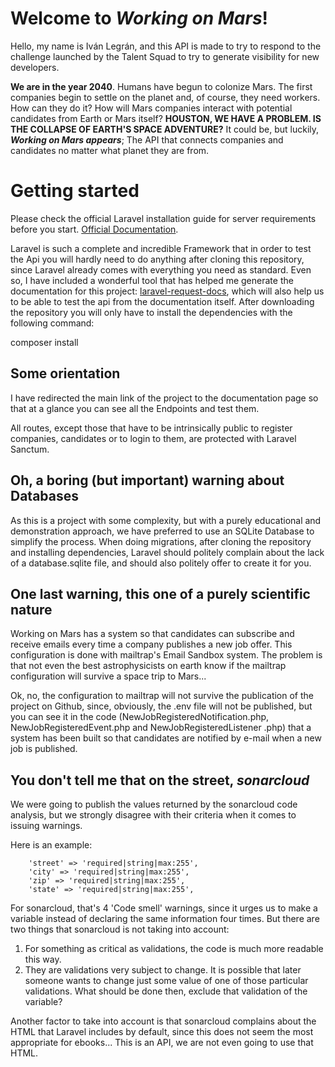 # Welcome to *Working on Mars*!

Hello, my name is Iván Legrán, and this API is made to try to respond to the challenge launched by the Talent Squad to try to generate visibility for new developers.

**We are in the year 2040**. Humans have begun to colonize Mars. The first companies begin to settle on the planet and, of course, they need workers. How can they do it? How will Mars companies interact with potential candidates from Earth or Mars itself? **HOUSTON, WE HAVE A PROBLEM. IS THE COLLAPSE OF EARTH'S SPACE ADVENTURE?** 
It could be, but luckily, ***Working on Mars appears***; The API that connects companies and candidates no matter what planet they are from.


# Getting started

Please check the official Laravel installation guide for server requirements before you start. [Official Documentation](https://laravel.com/docs/9.x).

Laravel is such a complete and incredible Framework that in order to test the Api you will hardly need to do anything after cloning this repository, since Laravel already comes with everything you need as standard. Even so, I have included a wonderful tool that has helped me generate the documentation for this project: [laravel-request-docs](https://github.com/rakutentech/laravel-request-docs), which will also help us to be able to test the api from the documentation itself.
After downloading the repository you will only have to install the dependencies with the following command:

composer install

## Some orientation

I have redirected the main link of the project to the documentation page so that at a glance you can see all the Endpoints and test them.

All routes, except those that have to be intrinsically public to register companies, candidates or to login to them, are protected with Laravel Sanctum.

## Oh, a boring (but important) warning about Databases

As this is a project with some complexity, but with a purely educational and demonstration approach, we have preferred to use an SQLite Database to simplify the process. When doing migrations, after cloning the repository and installing dependencies, Laravel should politely complain about the lack of a database.sqlite file, and should also politely offer to create it for you.

## One last warning, this one of a purely scientific nature

Working on Mars has a system so that candidates can subscribe and receive emails every time a company publishes a new job offer. This configuration is done with mailtrap's Email Sandbox system. The problem is that not even the best astrophysicists on earth know if the mailtrap configuration will survive a space trip to Mars...

Ok, no, the configuration to mailtrap will not survive the publication of the project on Github, since, obviously, the .env file will not be published, but you can see it in the code (NewJobRegisteredNotification.php, NewJobRegisteredEvent.php and NewJobRegisteredListener .php) that a system has been built so that candidates are notified by e-mail when a new job is published.

## You don't tell me that on the street, *sonarcloud*

We were going to publish the values returned by the sonarcloud code analysis, but we strongly disagree with their criteria when it comes to issuing warnings. 

Here is an example:

        'street' => 'required|string|max:255',
        'city' => 'required|string|max:255',
        'zip' => 'required|string|max:255',
        'state' => 'required|string|max:255',
  
For sonarcloud, that's 4 'Code smell' warnings, since it urges us to make a variable instead of declaring the same information four times. But there are two things that sonarcloud is not taking into account:

1) For something as critical as validations, the code is much more readable this way.
2) They are validations very subject to change. It is possible that later someone wants to change just some value of one of those particular validations. What should be done then, exclude that validation of the variable?

Another factor to take into account is that sonarcloud complains about the HTML that Laravel includes by default, since this does not seem the most appropriate for ebooks... This is an API, we are not even going to use that HTML.
